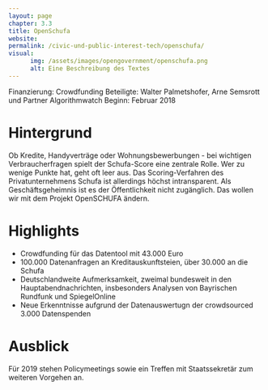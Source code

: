 ```yaml
---
layout: page
chapter: 3.3
title: OpenSchufa
website:
permalink: /civic-und-public-interest-tech/openschufa/
visual:
      img: /assets/images/opengovernment/openschufa.png
      alt: Eine Beschreibung des Textes
---
```


Finanzierung: Crowdfunding
Beteiligte: Walter Palmetshofer, Arne Semsrott und Partner Algorithmwatch
Beginn: Februar 2018

# Hintergrund

Ob Kredite, Handyverträge oder Wohnungsbewerbungen - bei wichtigen Verbraucherfragen spielt der Schufa-Score eine zentrale Rolle. Wer zu wenige Punkte hat, geht oft leer aus. Das Scoring-Verfahren des Privatunternehmens Schufa ist allerdings höchst intransparent. Als Geschäftsgeheimnis ist es der Öffentlichkeit nicht zugänglich. Das wollen wir mit dem Projekt OpenSCHUFA ändern.

# Highlights

* Crowdfunding für das Datentool mit 43.000 Euro
* 100.000 Datenanfragen an Kreditauskunftsteien, über 30.000 an die Schufa
* Deutschlandweite Aufmerksamkeit, zweimal bundesweit in den Hauptabendnachrichten, insbesonders Analysen von Bayrischen Rundfunk und SpiegelOnline
* Neue Erkenntnisse aufgrund der Datenauswertugn der crowdsourced 3.000 Datenspenden

# Ausblick

Für 2019 stehen Policymeetings sowie ein Treffen mit Staatssekretär zum weiteren Vorgehen an.
